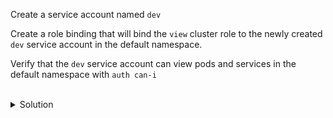 Create a service account named `dev`

Create a role binding that will bind the `view` cluster role to the newly created `dev` service account in the default namespace.

Verify that the `dev` service account can view pods and services in the default namespace with `auth can-i`

<br>
<details><summary>Solution</summary>
<br>

```bash
# create a service account named dev
kubectl create sa dev

# create a role binding named 'dev-view-binding' to allow the 'dev' service account to view resources in the default namespace
kubectl create rolebinding dev-view-binding --clusterrole=view --serviceaccount=default:dev --namespace=default

# verify the 'dev' service account can view pods in the default namespace
kubectl auth can-i get po --namespace default --as=system:serviceaccount:default:dev

# verify the 'dev' service account can view services in the default namespace
kubectl auth can-i get svc --namespace default --as=system:serviceaccount:default:dev
```{{exec}}


</details>